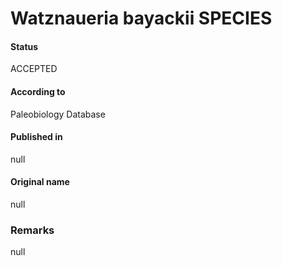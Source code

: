 Watznaueria bayackii SPECIES
=======

#### Status
ACCEPTED

#### According to
Paleobiology Database

#### Published in
null

#### Original name
null

### Remarks
null